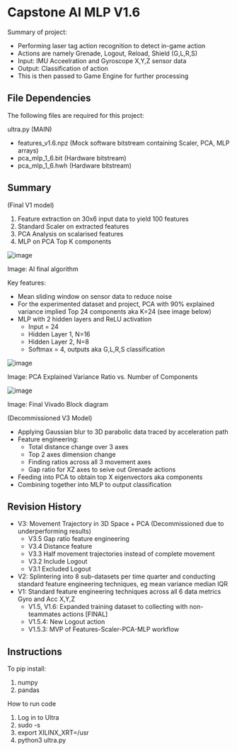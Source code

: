 # Capstone AI MLP V1.6

Summary of project:
- Performing laser tag action recognition to detect in-game action
- Actions are namely Grenade, Logout, Reload, Shield (G,L,R,S)
- Input: IMU Acceelration and Gyroscope X,Y,Z sensor data
- Output: Classification of action 
- This is then passed to Game Engine for further processing


## File Dependencies

The following files are required for this project:

ultra.py (MAIN) 
- features_v1.6.npz (Mock software bitstream containing Scaler, PCA, MLP arrays)
- pca_mlp_1_6.bit (Hardware bitstream)
- pca_mlp_1_6.hwh (Hardware bitstream)

## Summary

(Final V1 model)
1. Feature extraction on 30x6 input data to yield 100 features
2. Standard Scaler on extracted features 
3. PCA Analysis on scalarised features
4. MLP on PCA Top K components 

![image](https://user-images.githubusercontent.com/24263853/232095951-450926e1-3bb2-4d77-854d-9d120c784587.png)

Image: AI final algorithm

Key features:
- Mean sliding window on sensor data to reduce noise
- For the experimented dataset and project, PCA with 90% explained variance implied Top 24 components aka K=24 (see image below)
- MLP with 2 hidden layers and ReLU activation
    - Input = 24 
    - Hidden Layer 1, N=16
    - Hidden Layer 2, N=8
    - Softmax = 4, outputs aka G,L,R,S classification

![image](https://user-images.githubusercontent.com/24263853/231349024-3f7ed20e-38ff-49fc-9516-5ae851826618.png)

Image: PCA Explained Variance Ratio vs. Number of Components




![image](https://user-images.githubusercontent.com/24263853/232096668-2b9f5495-edbf-4b7d-8df8-d5791af72540.png)

Image: Final Vivado Block diagram

(Decommissioned V3 Model)
- Applying Gaussian blur to 3D parabolic data traced by acceleration path
- Feature engineering: 
    - Total distance change over 3 axes
    - Top 2 axes dimension change
    - Finding ratios across all 3 movement axes
    - Gap ratio for XZ axes to seive out Grenade actions
- Feeding into PCA to obtain top X eigenvectors aka components
- Combining together into MLP to output classification

## Revision History 
- V3: Movement Trajectory in 3D Space + PCA (Decommissioned due to underperforming results)
    - V3.5 Gap ratio feature engineering
    - V3.4 Distance feature
    - V3.3 Half movement trajectories instead of complete movement 
    - V3.2 Include Logout 
    - V3.1 Excluded Logout
- V2: Splintering into 8 sub-datasets per time quarter and conducting standard feature engineering techniques, eg mean variance median IQR
- V1: Standard feature engineering techniques across all 6 data metrics Gyro and Acc X,Y,Z
    - V1.5, V1.6: Expanded training dataset to collecting with non-teammates actions [FINAL]
    - V1.5.4: New Logout action
    - V1.5.3: MVP of Features-Scaler-PCA-MLP workflow 

## Instructions

To pip install:
1. numpy
2. pandas

How to run code
1. Log in to Ultra
2. sudo -s
3. export XILINX_XRT=/usr
4. python3 ultra.py
